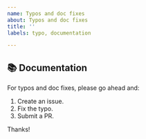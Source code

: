 ```yaml
---
name: Typos and doc fixes
about: Typos and doc fixes
title: ''
labels: typo, documentation

---
```


## 📚 Documentation

For typos and doc fixes, please go ahead and:

1. Create an issue.
2. Fix the typo.
3. Submit a PR.

Thanks!
